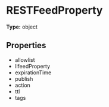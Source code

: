 # RESTFeedProperty


**Type:** object

## Properties
* allowlist
* llfeedProperty
* expirationTime
* publish
* action
* ttl
* tags
